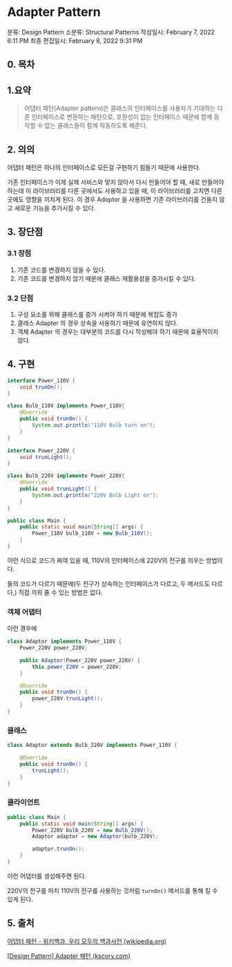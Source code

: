 # Adapter Pattern

분류: Design Pattern
소분류: Structural Patterns
작성일시: February 7, 2022 6:11 PM
최종 편집일시: February 8, 2022 9:31 PM

## 0. 목차

## 1.요약

> 어댑터 패턴(Adapter pattern)은 클래스의 인터페이스를 사용자가 기대하는 다른 인터페이스로 변환하는 패턴으로, 호환성이 없는 인터페이스 때문에 함께 동작할 수 없는 클래스들이 함께 작동하도록 해준다.
> 

## 2. 의의

어댑터 패턴은 하나의 인터페이스로 모든걸 구현하기 힘들기 때문에 사용한다.

기존 인터페이스가 이제 실제 서비스와 맞지 않아서 다시 만들어야 할 때, 새로 만들어야 하는데 이 라이브러리를 다른 곳에서도 사용하고 있을 때, 이 라이브러리를 고치면 다른 곳에도 영향을 끼치게 된다. 이 경우 Adoptor 을 사용하면 기존 라이브러리를 건들지 않고 새로운 기능을 추가시킬 수 있다.

## 3. 장단점

### 3.1 장점

1. 기존 코드를 변경하지 않을 수 있다.
2. 기존 코드를 변경하지 않기 때문에 클래스 재활용성을 증가시킬 수 있다.

### 3.2 단점

1. 구성 요소를 위해 클래스를 증가 시켜야 하기 때문에 복잡도 증가
2. 클래스 Adapter 의 경우 상속을 사용하기 때문에 유연하지 않다.
3. 객체 Adapter 의 경우는 대부분의 코드를 다시 작성해야 하기 때문에 효율적이지 않다.

## 4. 구현

```java
interface Power_110V {
    void trunOn();
}
```

```java
class Bulb_110V implements Power_110V{
    @Override
    public void trunOn() {
        System.out.println("110V Bulb turn on");
    }
}
```

```java
interface Power_220V {
    void trunLight();
}
```

```java
class Bulb_220V implements Power_220V{
    @Override
    public void trunLight() {
        System.out.println("220V Bulb Light on");
    }
}
```

```java
public class Main {
    public static void main(String[] args) {
        Power_110V bulb_110V = new Bulb_110V();
    }
}
```

이런 식으로 코드가 짜여 있을 때, 110V의 인터페이스에 220V의 전구를 끼우는 방법이다.

둘의 코드가 다르기 때문에(두 전구가 상속하는 인터페이스가 다르고, 두 메서드도 다르다,) 직접 끼워 줄 수 있는 방법은 없다.

### 객체 어댑터

이런 경우에

```java
class Adaptor implements Power_110V {
    Power_220V power_220V;

    public Adaptor(Power_220V power_220V) {
        this.power_220V = power_220V;
    }

    @Override
    public void trunOn() {
        power_220V.trunLight();
    }
}
```

### 클래스

```java
class Adaptor extends Bulb_220V implements Power_110V {

    @Override
    public void trunOn() {
        trunLight();
    }
}
```

### 클라이언트

```java
public class Main {
    public static void main(String[] args) {
        Power_220V bulb_220V = new Bulb_220V();
        Adaptor adaptor = new Adaptor(bulb_220V);

        adaptor.trunOn();
    }
}
```

이런 어댑터를 생성해주면 된다.

220V의 전구를 마치 110V의 전구를 사용하는 것처럼 `turnOn()` 메서드를 통해 킬 수 있게 된다.

## 5. 출처

[어댑터 패턴 - 위키백과, 우리 모두의 백과사전 (wikipedia.org)](https://ko.wikipedia.org/wiki/%EC%96%B4%EB%8C%91%ED%84%B0_%ED%8C%A8%ED%84%B4)

[[Design Pattern] Adapter 패턴 (kscory.com)](https://kscory.com/dev/design-pattern/adapter)